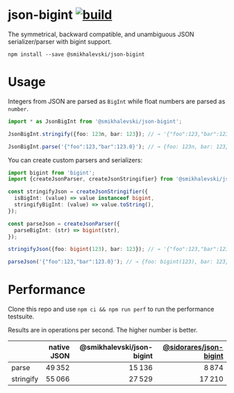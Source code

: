 # json-bigint [![build](https://github.com/smikhalevski/json-bigint/actions/workflows/master.yml/badge.svg?branch=master&event=push)](https://github.com/smikhalevski/json-bigint/actions/workflows/master.yml)

The symmetrical, backward compatible, and unambiguous JSON serializer/parser with bigint support.

```shell
npm install --save @smikhalevski/json-bigint
```

# Usage

Integers from JSON are parsed as `BigInt` while float numbers are parsed as `number`. 

```ts
import * as JsonBigInt from '@smikhalevski/json-bigint';

JsonBigInt.stringify({foo: 123n, bar: 123}); // → '{"foo":123,"bar":123.0}'

JsonBigInt.parse('{"foo":123,"bar":123.0}'); // → {foo: 123n, bar: 123}
```

You can create custom parsers and serializers:

```ts
import bigint from 'bigint';
import {createJsonParser, createJsonStringifier} from '@smikhalevski/json-bigint';

const stringifyJson = createJsonStringifier({
  isBigInt: (value) => value instanceof bigint,
  stringifyBigInt: (value) => value.toString(),
});

const parseJson = createJsonParser({
  parseBigInt: (str) => bigint(str),
});

stringifyJson({foo: bigint(123), bar: 123}); // → '{"foo":123,"bar":123.0}'

parseJson('{"foo":123,"bar":123.0}'); // → {foo: bigint(123), bar: 123}
```

# Performance

Clone this repo and use `npm ci && npm run perf` to run the performance testsuite.

Results are in operations per second. The higher number is better.

|  | native JSON | @smikhalevski/json-bigint | [@sidorares/json-bigint](https://github.com/sidorares/json-bigint) |
| --------- | ---: | ---: | ---: |
| parse     | 49 352 | 15 136 | 8 874  |
| stringify | 55 066 | 27 529 | 17 210 |
